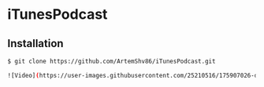# iTunesPodcast


## Installation
```bash
$ git clone https://github.com/ArtemShv86/iTunesPodcast.git

![Video](https://user-images.githubusercontent.com/25210516/175907026-d8c7597d-4d0d-407f-9184-a6dc27ef78fa.gif)
